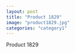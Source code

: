 ```yaml
---
layout: post
title: "Product 1829"
image: "product1829.jpg"
categories: "category1"
---
```

Product 1829
